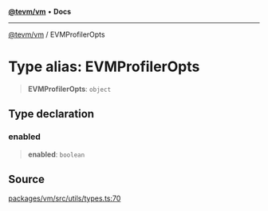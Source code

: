[**@tevm/vm**](../README.md) • **Docs**

***

[@tevm/vm](../globals.md) / EVMProfilerOpts

# Type alias: EVMProfilerOpts

> **EVMProfilerOpts**: `object`

## Type declaration

### enabled

> **enabled**: `boolean`

## Source

[packages/vm/src/utils/types.ts:70](https://github.com/evmts/tevm-monorepo/blob/main/packages/vm/src/utils/types.ts#L70)
